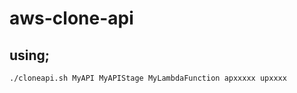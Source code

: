 # aws-clone-api


## using;

```bash
./cloneapi.sh MyAPI MyAPIStage MyLambdaFunction apxxxxx upxxxx

```

